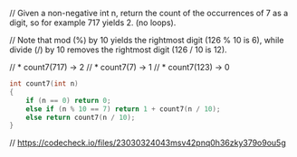 // Given a non-negative int n, return the count of the occurrences of 7 as a digit, so for example 717 yields 2. (no loops).

// Note that mod (%) by 10 yields the rightmost digit (126 % 10 is 6), while divide (/) by 10 removes the rightmost digit (126 / 10 is 12).

// * count7(717) → 2
// * count7(7) → 1
// * count7(123) → 0

```cpp
int count7(int n)
{
    if (n == 0) return 0;
    else if (n % 10 == 7) return 1 + count7(n / 10);
    else return count7(n / 10);
}
```

// https://codecheck.io/files/23030324043msv42pnq0h36zky379o9ou5g